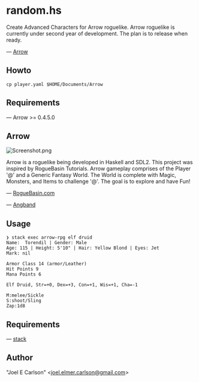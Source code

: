 # random.hs

Create Advanced Characters for Arrow roguelike. Arrow roguelike is
currently under second year of development. The plan is to release when ready.

&mdash; [Arrow](https://github.com/joelelmercarlson/arrow)

## Howto
```cp player.yaml $HOME/Documents/Arrow```

## Requirements
&mdash; Arrow >= 0.4.5.0

## Arrow
![Screenshot.png](./images/Screenshot.png)

Arrow is a roguelike being developed in Haskell and SDL2. This
project was inspired by RogueBasin Tutorials. Arrow gameplay comprises
of the Player '@' and a Generic Fantasy World. The World is complete
with Magic, Monsters, and Items to challenge '@'. The goal
is to explore and have Fun!

&mdash; [RogueBasin.com](http://www.roguebasin.com/index.php/How_to_Write_a_Roguelike_in_15_Steps)

&mdash; [Angband](https://github.com/angband/angband)

## Usage
```
❯ stack exec arrow-rpg elf druid
Name:  Torendil | Gender: Male
Age: 115 | Height: 5'10" | Hair: Yellow Blond | Eyes: Jet
Mark: nil 

Armor Class 14 (armor/Leather)
Hit Points 9
Mana Points 6

Elf Druid, Str=+0, Dex=+3, Con=+1, Wis=+1, Cha=-1

M:melee/Sickle
S:shoot/Sling
Zap:1d8
```

## Requirements
&mdash; [stack](https://haskellstack.org/)

## Author
"Joel E Carlson" &lt;joel.elmer.carlson@gmail.com&gt;
